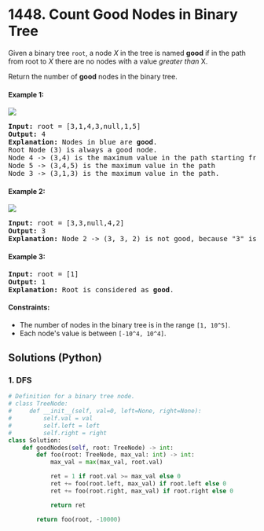 # 1448. Count Good Nodes in Binary Tree
Given a binary tree `root`, a node *X* in the tree is named **good** if in the path from root to *X* there are no nodes with a value *greater than* X.

Return the number of **good** nodes in the binary tree.

#### Example 1:
![](https://assets.leetcode.com/uploads/2020/04/02/test_sample_1.png)
<pre>
<strong>Input:</strong> root = [3,1,4,3,null,1,5]
<strong>Output:</strong> 4
<strong>Explanation:</strong> Nodes in blue are <b>good</b>.
Root Node (3) is always a good node.
Node 4 -> (3,4) is the maximum value in the path starting from the root.
Node 5 -> (3,4,5) is the maximum value in the path
Node 3 -> (3,1,3) is the maximum value in the path.
</pre>

#### Example 2:
![](https://assets.leetcode.com/uploads/2020/04/02/test_sample_2.png)
<pre>
<strong>Input:</strong> root = [3,3,null,4,2]
<strong>Output:</strong> 3
<strong>Explanation:</strong> Node 2 -> (3, 3, 2) is not good, because "3" is higher than it.
</pre>

#### Example 3:
<pre>
<strong>Input:</strong> root = [1]
<strong>Output:</strong> 1
<strong>Explanation:</strong> Root is considered as <b>good</b>.
</pre>

#### Constraints:
* The number of nodes in the binary tree is in the range `[1, 10^5]`.
* Each node's value is between `[-10^4, 10^4]`.

## Solutions (Python)

### 1. DFS
```Python
# Definition for a binary tree node.
# class TreeNode:
#     def __init__(self, val=0, left=None, right=None):
#         self.val = val
#         self.left = left
#         self.right = right
class Solution:
    def goodNodes(self, root: TreeNode) -> int:
        def foo(root: TreeNode, max_val: int) -> int:
            max_val = max(max_val, root.val)

            ret = 1 if root.val >= max_val else 0
            ret += foo(root.left, max_val) if root.left else 0
            ret += foo(root.right, max_val) if root.right else 0

            return ret

        return foo(root, -10000)
```
